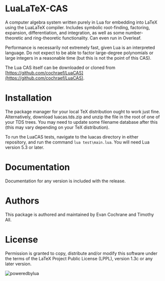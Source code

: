 # LuaLaTeX-CAS

A computer algebra system written purely in Lua for embedding into LaTeX using the LuaLaTeX compiler. Includes symbolic root-finding, factoring, expansion, differentiation, and integration, as well as some number-theoretic and ring-theoretic functionality. Can even run in Overleaf.

Performance is necessarily not extremely fast, given Lua is an interpreted language. Do not expect to be able to factor large-degree polynomials or large integers in a reasonable time (but this is not the point of this CAS).

The Lua CAS itself can be downloaded or cloned from [https://github.com/cochraef/LuaCAS](https://github.com/cochraef/LuaCAS).

# Installation

The package manager for your local TeX distribution ought to work just fine. Alternatively, download luacas.tds.zip and unzip the file in the root of one of your TDS trees. You may need to update some filename database after this (this may vary depending on your TeX distribution).

To run the LuaCAS tests, navigate to the luacas directory in either repository, and run the command `lua test\main.lua`. You will need Lua version 5.3 or later.

# Documentation

Documentation for any version is included with the release.

# Authors

This package is authored and maintained by Evan Cochrane and Timothy All.

# License

Permission is granted to copy, distribute and/or modify this
software under the terms of the LaTeX Project Public License
(LPPL), version 1.3c or any later version.

![poweredbylua](http://www.lua.org/images/powered-by-lua.gif)
